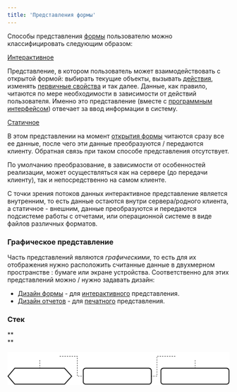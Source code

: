 ```yaml
---
title: 'Представления формы'
---
```


Способы представления [формы](Формы.md) пользователю можно классифицировать следующим образом:

[Интерактивное](Интерактивное_представление.md)

Представление, в котором пользователь может взаимодействовать с открытой формой: выбирать текущие объекты, вызывать [действия](Действия.md), изменять [первичные свойства](Первичные_свойства_DATA.md) и так далее. Данные, как правило, читаются по мере необходимости в зависимости от действий пользователя. Именно это представление (вместе с [программным интерфейсом](Интеграция.md)) отвечает за ввод информации в систему.

[Статичное](Статичное_представление.md)

В этом представлении на момент [открытия формы](Открытие_формы.md) читаются сразу все ее данные, после чего эти данные преобразуются / передаются клиенту. Обратная связь при таком способе представления отсутствует.

По умолчанию преобразование, в зависимости от особенностей реализации, может осуществляться как на сервере (до передачи клиенту), так и непосредственно на самом клиенте.

С точки зрения потоков данных интерактивное представление является внутренним, то есть данные остаются внутри сервера/родного клиента, а статичное - внешним, данные преобразуются и передаются подсистеме работы с отчетами, или операционной системе в виде файлов различных форматов. 

### Графическое представление

Часть представлений являются *графическими*, то есть для их отображения нужно расположить считанные данные в двухмерном пространстве : бумаге или экране устройства. Соответственно для этих представлений можно / нужно задавать дизайн:

-   [Дизайн формы](Дизайн_формы.md) - для [интерактивного](Интерактивное_представление.md) представления.
-   [Дизайн отчетов](Дизайн_отчетов.md) - для [печатного](Печатное_представление.md) представления.

### Стек

**  
**

![](download/temp/svgout8340416330784537913.png)

